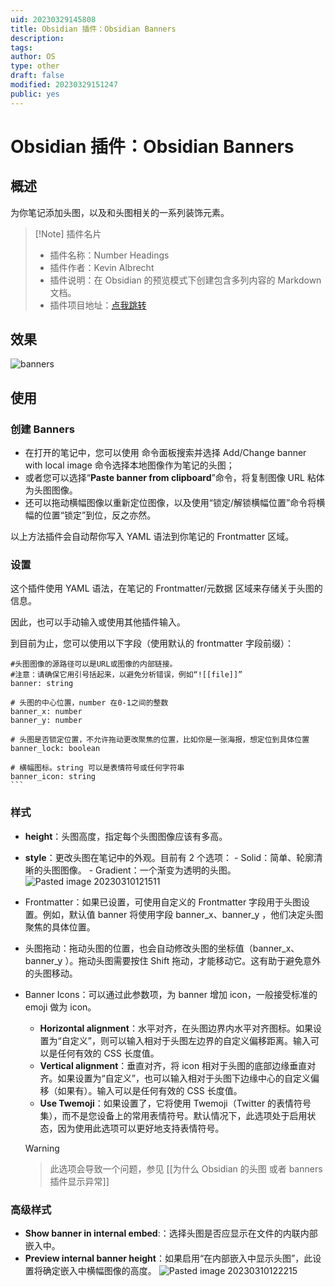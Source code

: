 ```yaml
---
uid: 20230329145808
title: Obsidian 插件：Obsidian Banners
description:
tags:
author: OS
type: other
draft: false
modified: 20230329151247
public: yes
---
```


# Obsidian 插件：Obsidian Banners

## 概述

为你笔记添加头图，以及和头图相关的一系列装饰元素。

> [!Note] 插件名片
>
> -   插件名称：Number Headings
> -   插件作者：Kevin Albrecht
> -   插件说明：在 Obsidian 的预览模式下创建包含多列内容的 Markdown 文档。
> -   插件项目地址：[点我跳转](https://github.com/onlyafly/number-headings-obsidian)

## 效果

![banners](https://s1.vika.cn/space/2023/03/15/8c28a4821fc3400dbe57b1aa8b564b20)

## 使用

### 创建 Banners

-   在打开的笔记中，您可以使用 命令面板搜索并选择
    Add/Change banner with local image 命令选择本地图像作为笔记的头图；
-   或者您可以选择“**Paste banner from clipboard**”命令，将复制图像 URL 粘体为头图图像。
-   还可以拖动横幅图像以重新定位图像，以及使用“锁定/解锁横幅位置”命令将横幅的位置“锁定”到位，反之亦然。

以上方法插件会自动帮你写入 YAML 语法到你笔记的 Frontmatter 区域。

### 设置

这个插件使用 YAML 语法，在笔记的 Frontmatter/元数据 区域来存储关于头图的信息。

因此，也可以手动输入或使用其他插件输入。

到目前为止，您可以使用以下字段（使用默认的 frontmatter 字段前缀）：

````语法
#头图图像的源路径可以是URL或图像的内部链接。
#注意：请确保它用引号括起来，以避免分析错误，例如“![[file]]”
banner: string

# 头图的中心位置，number 在0-1之间的整数
banner_x: number
banner_y: number

# 头图是否锁定位置，不允许拖动更改聚焦的位置，比如你是一张海报，想定位到具体位置
banner_lock: boolean

# 横幅图标。string 可以是表情符号或任何字符串
banner_icon: string
```
````

### 样式

-   **height**：头图高度，指定每个头图图像应该有多高。
-   **style**：更改头图在笔记中的外观。目前有 2 个选项： - Solid：简单、轮廓清晰的头图图像。 - Gradient：一个渐变为透明的头图。
    ![Pasted image 20230310121511](https://s1.vika.cn/space/2023/03/15/dd9c30ea6c3b42909e37692cfa7c953a)

-   Frontmatter：如果已设置，可使用自定义的 Frontmatter 字段用于头图设置。例如，默认值 banner 将使用字段 banner_x、banner_y ，他们决定头图聚焦的具体位置。
-   头图拖动：拖动头图的位置，也会自动修改头图的坐标值（banner_x、banner_y ）。拖动头图需要按住 Shift 拖动，才能移动它。这有助于避免意外的头图移动。
-   Banner Icons：可以通过此参数项，为 banner 增加 icon，一般接受标准的 emoji 做为 icon。

    -   **Horizontal alignment**：水平对齐，在头图边界内水平对齐图标。如果设置为“自定义”，则可以输入相对于头图左边界的自定义偏移距离。输入可以是任何有效的 CSS 长度值。
    -   **Vertical alignment**：垂直对齐，将 icon 相对于头图的底部边缘垂直对齐。如果设置为“自定义”，也可以输入相对于头图下边缘中心的自定义偏移（如果有）。输入可以是任何有效的 CSS 长度值。
    -   **Use Twemoji**：如果设置了，它将使用 Twemoji（Twitter 的表情符号集），而不是您设备上的常用表情符号。默认情况下，此选项处于启用状态，因为使用此选项可以更好地支持表情符号。

    > [!WARNING]

    > 此选项会导致一个问题，参见 [[为什么 Obsidian 的头图 或者 banners 插件显示异常]]

### 高级样式

-   **Show banner in internal embed**:：选择头图是否应显示在文件的内联内部嵌入中。
-   **Preview internal banner height**：如果启用“在内部嵌入中显示头图”，此设置将确定嵌入中横幅图像的高度。
    ![Pasted image 20230310122215](https://s1.vika.cn/space/2023/03/15/0d4226e2e0ed40d593fd7b5823d889cc)
